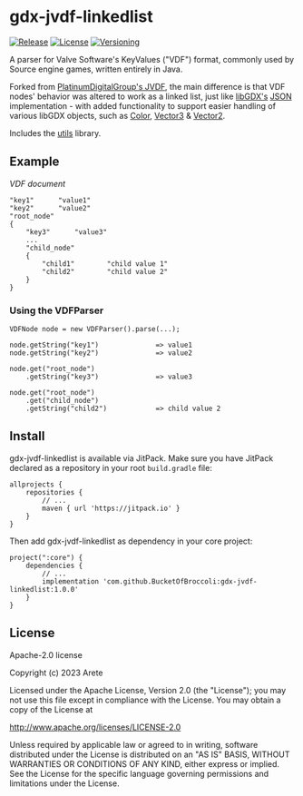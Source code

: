 # gdx-jvdf-linkedlist
[![Release](https://jitpack.io/v/BucketOfBroccoli/gdx-jvdf-linkedlist.svg)](https://jitpack.io/v/BucketOfBroccoli/gdx-jvdf-linkedlist)
[![License](https://img.shields.io/badge/License-Apache%202.0-blue.svg)](https://opensource.org/licenses/Apache-2.0)
[![Versioning](https://img.shields.io/badge/semver-2.0.0-blue)](https://semver.org/)

A parser for Valve Software's KeyValues ("VDF") format, commonly used by Source engine games, written entirely in Java. 

Forked from <a href="https://github.com/PlatinumDigitalGroup/JVDF">PlatinumDigitalGroup's JVDF</a>, the main difference is that VDF nodes' behavior was altered to work as a linked list, just like <a href="https://github.com/libgdx/libgdx">libGDX's</a> <a href="https://github.com/libgdx/libgdx/blob/master/gdx/src/com/badlogic/gdx/utils/JsonValue.java">JSON</a> implementation - with added functionality to support easier handling of various libGDX objects, such as <a href="https://github.com/libgdx/libgdx/blob/master/gdx/src/com/badlogic/gdx/graphics/Color.java">Color</a>, <a href="https://github.com/libgdx/libgdx/blob/master/gdx/src/com/badlogic/gdx/math/Vector3.java">Vector3</a> & <a href="https://github.com/libgdx/libgdx/blob/master/gdx/src/com/badlogic/gdx/math/Vector2.java">Vector2</a>.

Includes the <a href="https://github.com/BucketOfBroccoli/utils">utils</a> library.

## Example

*VDF document*
```
"key1"      "value1"
"key2"      "value2"
"root_node"
{
    "key3"      "value3"
    ...
    "child_node"
    {
        "child1"        "child value 1"
        "child2"        "child value 2"
    }
}
```

### Using the VDFParser
```
VDFNode node = new VDFParser().parse(...);

node.getString("key1")              => value1
node.getString("key2")              => value2

node.get("root_node")
    .getString("key3")              => value3

node.get("root_node")
    .get("child_node")
    .getString("child2")            => child value 2
```

## Install
gdx-jvdf-linkedlist is available via JitPack. Make sure you have JitPack declared as a repository in your root <code>build.gradle</code> file:

```
allprojects {
    repositories {
        // ...
        maven { url 'https://jitpack.io' }
    }
}
```
Then add gdx-jvdf-linkedlist as dependency in your core project:
```
project(":core") {
    dependencies {
    	// ...
        implementation 'com.github.BucketOfBroccoli:gdx-jvdf-linkedlist:1.0.0'
    }
}
```


## License

Apache-2.0 license

Copyright (c) 2023 Arete

Licensed under the Apache License, Version 2.0 (the "License"); you may not use this file except in compliance with the License. You may obtain a copy of the License at

http://www.apache.org/licenses/LICENSE-2.0

Unless required by applicable law or agreed to in writing, software distributed under the License is distributed on an "AS IS" BASIS, WITHOUT WARRANTIES OR CONDITIONS OF ANY KIND, either express or implied. See the License for the specific language governing permissions and limitations under the License.

